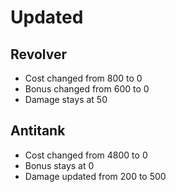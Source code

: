 # Updated

## Revolver

- Cost changed from 800 to 0
- Bonus changed from 600 to 0
- Damage stays at 50

## Antitank

- Cost changed from 4800 to 0
- Bonus stays at 0
- Damage updated from 200 to 500
